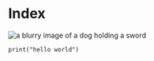# Index

![a blurry image of a dog holding a sword](https://pbs.twimg.com/media/EgO0aMtUcAAZokp?format=jpg&name=small)

```
print("hello world")
```
